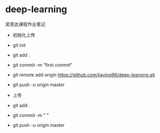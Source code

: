 # deep-learning
吴恩达课程作业笔记

- 初始化上传
- git init
- git add .
- git commit -m "first commit"
- git remote add origin https://github.com/jiaying96/deep-learning.git
- git push -u origin master


- 上传
- git add .
- git commit -m "  "
- git push -u origin master
